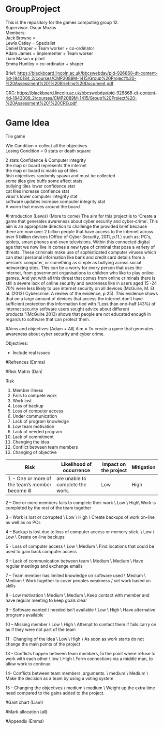 # GroupProject
This is the repository for the games computing group 12.   
Supervisor: Oscar Mozos  
Members:  
Jack Browne =   
Lewis Catley = Specialist   
Daniel Draper = Team worker + co-ordinator  
Adam James = Implementer + Team worker   
Liam Mason = plant  
Emma Huntley = co-ordinator + shaper  

Brief: https://blackboard.lincoln.ac.uk/bbcswebdav/pid-926868-dt-content-rid-1840184_2/courses/CMP2089M-1415/Group%20Project%20-%20Assessment%201%20Briefing%20Document.pdf  
  
CRG: https://blackboard.lincoln.ac.uk/bbcswebdav/pid-926868-dt-content-rid-1843009_2/courses/CMP2089M-1415/Group%20Project%20-%20Assessment%201%20CRG.pdf  
  
# Game Idea
Tile game  
  
Win Condition = collect all the objectives  
Losing Condition = 0 stats or death square  
  
2 stats Confidence & Computer integrity  
the map or board represents the internet  
the map or board is made up of tiles  
5ish objectives randomly spawn and must be collected  
some tiles give buffs some affect stats  
bullying tiles lower confidence stat  
cat tiles increase confience stat  
virus's lower computer integrity stat  
software updates increase computer integrity stat  
A worm that moves around the board  
  
#Introduction (Lewis)
  (More to come)
  The aim for this project is to ‘Create a game that generates awareness about cyber security and cyber-crime’. This aim is an appropriate direction to challenge the provided brief because there are now over 2 billion people that have access to the internet across over 5 billion devices (Office of Cyber Security, 2011, p.11.) such as; PC's, tablets, smart phones and even televisions.
Within this connected digital age that we now live in comes a new type of criminal that pose a variety of threats. These criminals make use of sophisticated computer viruses which can steal personal information like bank and credit card details from a person’s computer, or something as simple as bullying across social networking sites. This can be a worry for every person that uses the internet, from government organisations to children who like to play online games.
And yet with all this threat that comes from online criminals there is still a severe lack of online security and awareness like in users aged 15 -24 70% were less likely to use internet security on all devices (McGuire, M. Et al. (2013) Cybercrime: A review of the evidence, p.25). This evidence shows that on a large amount of devices that access the internet don’t have sufficient protection this information tied with “Less than one-half (43%) of internet security software users sought advice about different products.”(McGuire 2013) shows that people are not educated enough in regards to software that can protect them.

  
  
#Aims and objectives (Adam + All)
Aim = To create a game that generates awareness about cyber security and cyber crime.  
  
Objectives:  
- Include real issues  
  
#Refrences (Emma)  

#Risk Matrix (Dan)  

Risk 

1.	Member illness
2.	Fails to compete work
3.	Work lost
4.	Loss of backup
5.	Loss of computer access
6.	Under communication
7.	Lack of program knowledge
8.	Low team motivation 
9.	Lack of needed program
10.	Lack of commitment 
11. Changing the idea 
12. Conflict between team members
13. Changing of objective 

| Risk | Likelihood of occurrence | Impact on the project | Mitigation |
| ------------------------------------------------ | ----------- | ---------- | ------------- |	
| 1 - One or more of the team’s member become ill | are unable to complete the work. | Low | High | Missing team members work shared between remaining members |

2 – One or more members fails to complete their work \\	Low \\	High\\	Work is completed by the rest of the team together

3 – Work is lost or corrupted \\ Low \\	High \\	Create backups of work on-line as well as on PCs

4 – Backup is lost due to loss of computer access or memory stick. \\  Low	\\ Low \\ Create on-line backups

5 - Loss of computer access \\	Low \\	Medium	\\ Find locations that could be used to gain back computer access 

6 – Lack of communication between team \\	Medium \\	Medium \\	Have regular meetings and exchange emails

7 – Team member has limited knowledge on software used \\ 	Medium \\	Medium \\	Work together to cover peoples weakness / set work based on skills

8 – Low motivation \\	Medium \\	Medium \\	Keep contact with member and have regular meeting to keep goals clear

9 – Software wanted / needed isn’t available \\	Low	\\ High \\	Have alternative programs available 

10 – Missing member \\	Low \\	High \\	Attempt to contact them if fails carry on as if they were not part of the team 

11 - Changing of the idea \\ Low \\ High \\ As soon as work starts do not change the main points of the project

13 - Conflicts happen between team members, to the point where refuse to work with each other \\ low \\ High \\ Form connections via a middle man, to allow work to continue

14- Conflicts between team members, arguments. \\ medium \\ Medium \\ Make the decision as a team by using a voting system. 

15 - Changing the objectives \\ medium \\ medium \\ Weight up the extra time need compared to the gains added to the project. 



#Gant chart (Liam)  

#Mark allocation (all)  
  
#Appendix (Emma)  
  
